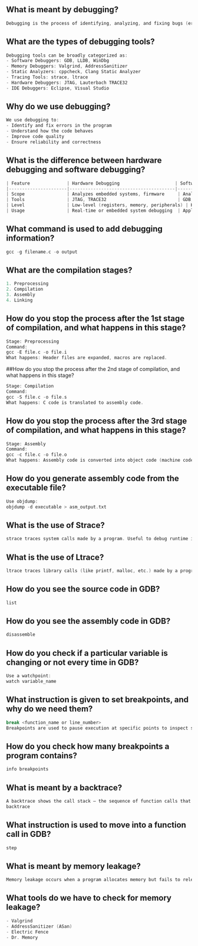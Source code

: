 ## What is meant by debugging?
```c
Debugging is the process of identifying, analyzing, and fixing bugs (errors) or unexpected behavior in software or hardware.
```
## What are the types of debugging tools?
```c
Debugging tools can be broadly categorized as:
- Software Debuggers: GDB, LLDB, WinDbg
- Memory Debuggers: Valgrind, AddressSanitizer
- Static Analyzers: cppcheck, Clang Static Analyzer
- Tracing Tools: strace, ltrace
- Hardware Debuggers: JTAG, Lauterbach TRACE32
- IDE Debuggers: Eclipse, Visual Studio
```
## Why do we use debugging?
```c
We use debugging to:
- Identify and fix errors in the program
- Understand how the code behaves
- Improve code quality
- Ensure reliability and correctness
```
## What is the difference between hardware debugging and software debugging?
```c
| Feature              | Hardware Debugging                     | Software Debugging                    |
|----------------------|----------------------------------------|---------------------------------------|
| Scope                | Analyzes embedded systems, firmware     | Analyzes software (applications)      |
| Tools                | JTAG, TRACE32                           | GDB, Valgrind, IDEs                   |
| Level                | Low-level (registers, memory, peripherals) | High-level (variables, functions)     |
| Usage                | Real-time or embedded system debugging  | Application or OS-level debugging     |
```
## What command is used to add debugging information?
```c
gcc -g filename.c -o output
```
## What are the compilation stages?
```c
1. Preprocessing
2. Compilation
3. Assembly
4. Linking
````
## How do you stop the process after the 1st stage of compilation, and what happens in this stage?
```c
Stage: Preprocessing
Command:
gcc -E file.c -o file.i
What happens: Header files are expanded, macros are replaced.
```
##How do you stop the process after the 2nd stage of compilation, and what happens in this stage?
```c
Stage: Compilation
Command:
gcc -S file.c -o file.s
What happens: C code is translated to assembly code.
```
## How do you stop the process after the 3rd stage of compilation, and what happens in this stage?
```c
Stage: Assembly
Command:
gcc -c file.c -o file.o
What happens: Assembly code is converted into object code (machine code without linking).
```
## How do you generate assembly code from the executable file?
```c
Use objdump:
objdump -d executable > asm_output.txt
```
## What is the use of Strace?
```c
strace traces system calls made by a program. Useful to debug runtime issues like file access, permissions, etc.
```
## What is the use of Ltrace?
```c
ltrace traces library calls (like printf, malloc, etc.) made by a program.
```
## How do you see the source code in GDB?
```c
list
```
## How do you see the assembly code in GDB?
```c
disassemble
```
## How do you check if a particular variable is changing or not every time in GDB?
```c
Use a watchpoint:
watch variable_name
```
## What instruction is given to set breakpoints, and why do we need them?
```c
break <function_name or line_number>
Breakpoints are used to pause execution at specific points to inspect state.
```
## How do you check how many breakpoints a program contains?
```c
info breakpoints
```
## What is meant by a backtrace?
```c
A backtrace shows the call stack — the sequence of function calls that led to the current point. In GDB:
backtrace
```
## What instruction is used to move into a function call in GDB?
 ```c
step
```
## What is meant by memory leakage?
```c
Memory leakage occurs when a program allocates memory but fails to release it. Over time, this wastes system memory.
```
## What tools do we have to check for memory leakage?
```c
- Valgrind
- AddressSanitizer (ASan)
- Electric Fence
- Dr. Memory
```
